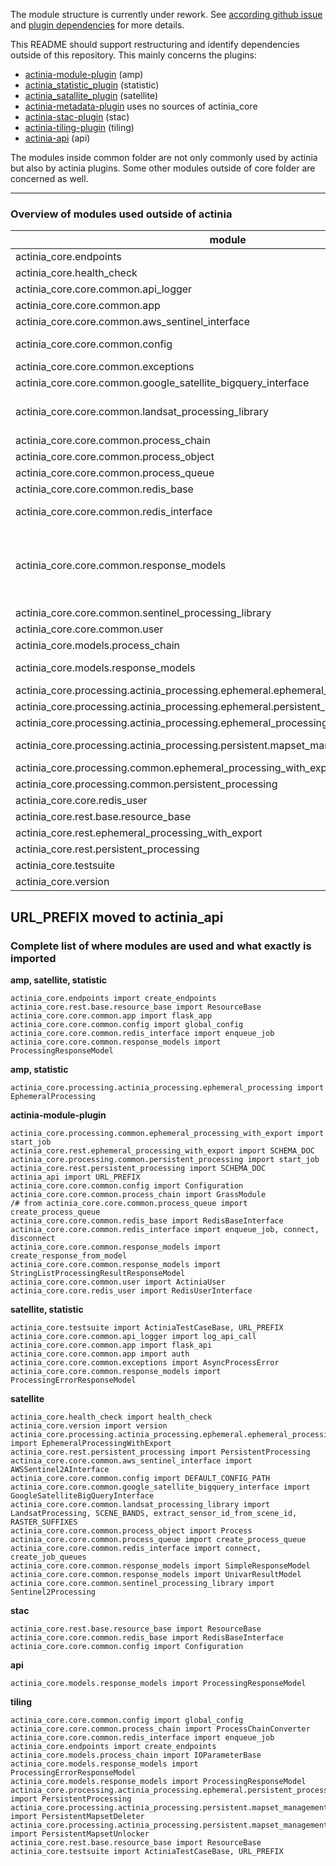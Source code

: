 The module structure is currently under rework. See [according github issue](https://github.com/mundialis/actinia_core/issues/190) and [plugin dependencies](https://github.com/mundialis/actinia_core/pull/221) for more details.

This README should support restructuring and identify dependencies outside of this repository.
This mainly concerns the plugins:
* [actinia-module-plugin](https://github.com/mundialis/actinia-module-plugin) (amp)
* [actinia_statistic_plugin](https://github.com/mundialis/actinia_statistic_plugin) (statistic)
* [actinia_satallite_plugin](https://github.com/mundialis/actinia_satellite_plugin) (satellite)
* [actinia-metadata-plugin](https://github.com/mundialis/actinia-metadata-plugin) uses no sources of actinia_core
* [actinia-stac-plugin](https://github.com/mundialis/actinia-stac-plugin) (stac)
* [actinia-tiling-plugin](https://github.com/mundialis/actinia-tiling-plugin) (tiling)
* [actinia-api](https://github.com/mundialis/actinia-api) (api)

The modules inside common folder are not only commonly used by actinia but also by actinia plugins.
Some other modules outside of core folder are concerned as well.

----------------
### Overview of modules used outside of actinia

| module | import|
| - | - |
| actinia_core.endpoints | create_endpoints |
| actinia_core.health_check | health_check |
| actinia_core.core.common.api_logger | log_api_call |
| actinia_core.core.common.app | auth, flask_api, flask_app |
| actinia_core.core.common.aws_sentinel_interface | AWSSentinel2AInterface |
| actinia_core.core.common.config | global_config, Configuration, DEFAULT_CONFIG_PATH |
| actinia_core.core.common.exceptions | AsyncProcessError |
| actinia_core.core.common.google_satellite_bigquery_interface | GoogleSatelliteBigQueryInterface |
| actinia_core.core.common.landsat_processing_library | LandsatProcessing, SCENE_BANDS, extract_sensor_id_from_scene_id, RASTER_SUFFIXES |
| actinia_core.core.common.process_chain | GrassModule, ProcessChainConverter |
| actinia_core.core.common.process_object | Process |
| actinia_core.core.common.process_queue | create_process_queue |
| actinia_core.core.common.redis_base | RedisBaseInterface |
| actinia_core.core.common.redis_interface | connect, disconnect, create_job_queues, enqueue_job |
| actinia_core.core.common.response_models | create_response_from_model, ProcessingErrorResponseModel, ProcessingResponseModel, SimpleResponseModel, StringListProcessingResultResponseModel, UnivarResultModel |
| actinia_core.core.common.sentinel_processing_library | Sentinel2Processing |
| actinia_core.core.common.user | ActiniaUser |
| actinia_core.models.process_chain | IOParameterBase |
| actinia_core.models.response_models | ProcessingErrorResponseModel, ProcessingResponseModel |
| actinia_core.processing.actinia_processing.ephemeral.ephemeral_processing_with_export | EphemeralProcessingWithExport |
| actinia_core.processing.actinia_processing.ephemeral.persistent_processing | PersistentProcessing |
| actinia_core.processing.actinia_processing.ephemeral_processing | EphemeralProcessing |
| actinia_core.processing.actinia_processing.persistent.mapset_management | PersistentMapsetDeleter, PersistentMapsetUnlocker |
| actinia_core.processing.common.ephemeral_processing_with_export | start_job |
| actinia_core.processing.common.persistent_processing | start_job |
| actinia_core.core.redis_user | RedisUserInterface |
| actinia_core.rest.base.resource_base | ResourceBase |
| actinia_core.rest.ephemeral_processing_with_export | SCHEMA_DOC |
| actinia_core.rest.persistent_processing | SCHEMA_DOC |
| actinia_core.testsuite | ActiniaTestCaseBase, URL_PREFIX |
| actinia_core.version | version |


URL_PREFIX moved to actinia_api
------------

### Complete list of where modules are used and what exactly is imported

__amp, satellite, statistic__
```
actinia_core.endpoints import create_endpoints
actinia_core.rest.base.resource_base import ResourceBase
actinia_core.core.common.app import flask_app
actinia_core.core.common.config import global_config
actinia_core.core.common.redis_interface import enqueue_job
actinia_core.core.common.response_models import ProcessingResponseModel
```

__amp, statistic__
```
actinia_core.processing.actinia_processing.ephemeral_processing import EphemeralProcessing
```

__actinia-module-plugin__
```
actinia_core.processing.common.ephemeral_processing_with_export import start_job
actinia_core.rest.ephemeral_processing_with_export import SCHEMA_DOC
actinia_core.processing.common.persistent_processing import start_job
actinia_core.rest.persistent_processing import SCHEMA_DOC
actinia_api import URL_PREFIX
actinia_core.core.common.config import Configuration
actinia_core.core.common.process_chain import GrassModule
/# from actinia_core.core.common.process_queue import create_process_queue
actinia_core.core.common.redis_base import RedisBaseInterface
actinia_core.core.common.redis_interface import enqueue_job, connect, disconnect
actinia_core.core.common.response_models import create_response_from_model
actinia_core.core.common.response_models import StringListProcessingResultResponseModel
actinia_core.core.common.user import ActiniaUser
actinia_core.core.redis_user import RedisUserInterface
```

__satellite, statistic__
```
actinia_core.testsuite import ActiniaTestCaseBase, URL_PREFIX
actinia_core.core.common.api_logger import log_api_call
actinia_core.core.common.app import flask_api
actinia_core.core.common.app import auth
actinia_core.core.common.exceptions import AsyncProcessError
actinia_core.core.common.response_models import ProcessingErrorResponseModel
```

__satellite__
```
actinia_core.health_check import health_check
actinia_core.version import version
actinia_core.processing.actinia_processing.ephemeral.ephemeral_processing_with_export import EphemeralProcessingWithExport
actinia_core.rest.persistent_processing import PersistentProcessing
actinia_core.core.common.aws_sentinel_interface import AWSSentinel2AInterface
actinia_core.core.common.config import DEFAULT_CONFIG_PATH
actinia_core.core.common.google_satellite_bigquery_interface import GoogleSatelliteBigQueryInterface
actinia_core.core.common.landsat_processing_library import LandsatProcessing, SCENE_BANDS, extract_sensor_id_from_scene_id, RASTER_SUFFIXES
actinia_core.core.common.process_object import Process
actinia_core.core.common.process_queue import create_process_queue
actinia_core.core.common.redis_interface import connect, create_job_queues
actinia_core.core.common.response_models import SimpleResponseModel
actinia_core.core.common.response_models import UnivarResultModel
actinia_core.core.common.sentinel_processing_library import Sentinel2Processing
```

__stac__
```
actinia_core.rest.base.resource_base import ResourceBase
actinia_core.core.common.redis_base import RedisBaseInterface
actinia_core.core.common.config import Configuration
```

__api__
```
actinia_core.models.response_models import ProcessingResponseModel
```

__tiling__
```
actinia_core.core.common.config import global_config
actinia_core.core.common.process_chain import ProcessChainConverter
actinia_core.core.common.redis_interface import enqueue_job
actinia_core.endpoints import create_endpoints
actinia_core.models.process_chain import IOParameterBase
actinia_core.models.response_models import ProcessingErrorResponseModel
actinia_core.models.response_models import ProcessingResponseModel
actinia_core.processing.actinia_processing.ephemeral.persistent_processing import PersistentProcessing
actinia_core.processing.actinia_processing.persistent.mapset_management import PersistentMapsetDeleter
actinia_core.processing.actinia_processing.persistent.mapset_management import PersistentMapsetUnlocker
actinia_core.rest.base.resource_base import ResourceBase
actinia_core.testsuite import ActiniaTestCaseBase, URL_PREFIX
```
